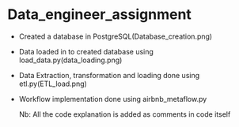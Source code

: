 # Data_engineer_assignment
- Created a database in PostgreSQL(Database_creation.png)
- Data loaded in to created database using load_data.py(data_loading.png)
- Data Extraction, transformation and loading done using etl.py(ETL_load.png)
- Workflow implementation done using airbnb_metaflow.py

  Nb: All the code explanation is added as comments in code itself
